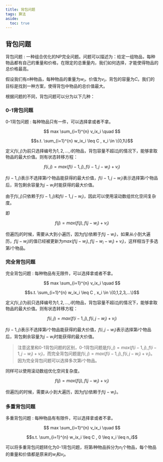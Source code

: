 ```yaml
---
title: 背包问题
tags: 算法
aside:
  toc: true
---
```


<!--more-->

##  背包问题

背包问题
: 一种组合优化的NP完全问题。问题可以描述为：给定一组物品，每种物品都有自己的重量和价格，在限定的总重量内，我们如何选择，才能使得物品的总价格最高。

假设我们有$n$种物品，每种物品的重量为$w_i$，价值为$v_i$，背包的容量为$C$。我们的目标是找到一种方案，使得背包中物品的总价值最大。

根据问题的不同，背包问题可以分为以下几种：

### 0-1背包问题

0-1背包问题
: 每种物品只有一件，可以选择拿或者不拿。

$$ max \sum_{i=1}^{n} v_ix_i \quad $$ 

$$s.t. \sum_{i=1}^{n} w_ix_i \leq C , x_i \in \{0,1\}$$

定义$f(i, j)$为前只选择编号为$1,2,...,i$的物品，背包容量不超过$j$的情况下，能够拿取物品的最大价值。则有状态转移方程：

$$f(i, j) = max(f(i-1, j), f(i-1, j-w_i) + v_i)$$

$f(i-1,j)$表示不选择第$i$个物品能获得的最大价值，$f(i-1, j-w_i)$表示选择第$i$个物品后，背包剩余容量为$j-w_i$时能获得的最大价值。

由于$f(i, j)$只依赖于$f(i-1, j)$和$f(i-1, j-w_i)$，因此可以使用滚动数组优化空间复杂度。

即

$$f(j) = max(f(j), f(j-w_i) + v_i)$$

但遍历j的时候，需要从大到小遍历，因为$f(j)$依赖于$f(j-w_i)$，如果从小到大遍历，$f(j-w_i)$的值已经被更新为$max(f(j-w_i), f(j-w_i-w_i) + v_i)$，这样相当于多选第$i$个物品。


### 完全背包问题

完全背包问题
: 每种物品有无限件，可以选择拿或者不拿。

$$ max \sum_{i=1}^{n} v_ix_i \quad $$

$$s.t. \sum_{i=1}^{n} w_ix_i \leq C , x_i \in \{0,1,2,3,...\}$$

定义$f(i, j)$为前只选择编号为$1,2,...,i$的物品，背包容量不超过$j$的情况下，能够拿取物品的最大价值。则有状态转移方程：

$$f(i, j) = max(f(i-1, j), f(i, j-w_i) + v_i)$$

$f(i-1,j)$表示不选择第$i$个物品能获得的最大价值，$f(i, j-w_i)$表示选择第$i$个物品后，背包剩余容量为$j-w_i$时能获得的最大价值。

> 注意这里和0-1背包问题的区别，0-1背包问题是$f(i, j) = max(f(i-1, j), f(i-1, j-w_i) + v_i)$，而完全背包问题是$f(i, j) = max(f(i-1, j), f(i, j-w_i) + v_i)$。 因为完全背包问题可以选择多次第$i$个物品。

同样可以使用滚动数组优化空间复杂度。

$$f(j) = max(f(j), f(j-w_i) + v_i)$$

但遍历j的时候，需要从小到大遍历，因为$f(j)$依赖于$f(j-w_i)$。

### 多重背包问题

多重背包问题
: 每种物品有有限件，可以选择拿或者不拿。

$$ max \sum_{i=1}^{n} v_ix_i \quad $$

$$s.t. \sum_{i=1}^{n} w_ix_i \leq C , 0 \leq x_i \leq n_i$$

可以将多重背包问题转化为0-1背包问题，将第$i$种物品拆分为$n_i$个物品，每个物品的重量和价值都是原来的$w_i$和$v_i$。